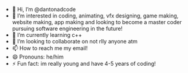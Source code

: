- 👋 Hi, I’m @dantonadcode
- 👀 I’m interested in coding, animating, vfx designing, game making, website making, app making and looking to become a master coder pursuing software engineering in the future!
- 🌱 I’m currently learning c++
- 💞️ I’m looking to collaborate on not rlly anyone atm
- 📫 How to reach me my email!
- 😄 Pronouns: he/him
- ⚡ Fun fact: im really young and have 4-5 years of coding!

<!---
dantonadcode/dantonadcode is a ✨ special ✨ repository because its `README.md` (this file) appears on your GitHub profile.
You can click the Preview link to take a look at your changes.
--->
